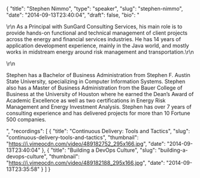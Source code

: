 {
  "title": "Stephen Nimmo",
  "type": "speaker",
  "slug": "stephen-nimmo",
  "date": "2014-09-13T23:40:04",
  "draft": false,
  "bio": "<p>\r\n    As a Principal with SunGard Consulting Services, his main role is to provide hands-on functional and technical management of client projects across the energy and financial services industries. He has 14 years of application development experience, mainly in the Java world, and mostly works in midstream energy around risk management and transportation.\r\n</p>\r\n<p>Stephen has a Bachelor of Business Administration from Stephen F. Austin State University, specializing in Computer Information Systems. Stephen also has a Master of Business Administration from the Bauer College of Business at the University of Houston where he earned the Dean’s Award of Academic Excellence as well as two certifications in Energy Risk Management and Energy Investment Analysis. Stephen has over 7 years of consulting experience and has delivered projects for more than 10 Fortune 500 companies.</p>",
  "recordings": [
    {
      "title": "Continuous Delivery: Tools and Tactics",
      "slug": "continuous-delivery-tools-and-tactics",
      "thumbnail": "https://i.vimeocdn.com/video/489182752_295x166.jpg",
      "date": "2014-09-13T23:40:04"
    },
    {
      "title": "Building a DevOps Culture",
      "slug": "building-a-devops-culture",
      "thumbnail": "https://i.vimeocdn.com/video/489182188_295x166.jpg",
      "date": "2014-09-13T23:35:58"
    }
  ]
}